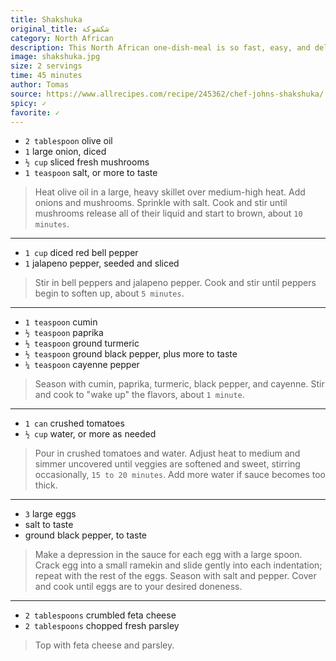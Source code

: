 ```yaml
---
title: Shakshuka
original_title: شكشوكة‎
category: North African
description: This North African one-dish-meal is so fast, easy, and delicious. Be sure to cook your sauce until the veggies are nice and soft and sweet. Once the eggs go in, you can finish covered on the stove, or just pop the pan into a hot oven until they cook to your liking.
image: shakshuka.jpg
size: 2 servings
time: 45 minutes
author: Tomas
source: https://www.allrecipes.com/recipe/245362/chef-johns-shakshuka/
spicy: ✓
favorite: ✓
---
```


* `2 tablespoon` olive oil
* `1` large onion, diced
* `½ cup` sliced fresh mushrooms
* `1 teaspoon` salt, or more to taste

> Heat olive oil in a large, heavy skillet over medium-high heat. Add onions and mushrooms. Sprinkle with salt. Cook and stir until mushrooms release all of their liquid and start to brown, about `10 minutes`.

---

* `1 cup` diced red bell pepper
* `1` jalapeno pepper, seeded and sliced

> Stir in bell peppers and jalapeno pepper. Cook and stir until peppers begin to soften up, about `5 minutes`.

---

* `1 teaspoon` cumin
* `½ teaspoon` paprika
* `½ teaspoon` ground turmeric
* `½ teaspoon` ground black pepper, plus more to taste
* `¼ teaspoon` cayenne pepper


> Season with cumin, paprika, turmeric, black pepper, and cayenne. Stir and cook to "wake up" the flavors, about `1 minute`. 

---

* `1 can` crushed tomatoes
* `½ cup` water, or more as needed

> Pour in crushed tomatoes and water. Adjust heat to medium and simmer uncovered until veggies are softened and sweet, stirring occasionally, `15 to 20 minutes`. Add more water if sauce becomes too thick.

---

* `3` large eggs
* salt to taste
* ground black pepper, to taste

> Make a depression in the sauce for each egg with a large spoon. Crack egg into a small ramekin and slide gently into each indentation; repeat with the rest of the eggs. Season with salt and pepper. Cover and cook until eggs are to your desired doneness.

---

* `2 tablespoons` crumbled feta cheese
* `2 tablespoons` chopped fresh parsley


> Top with feta cheese and parsley.
